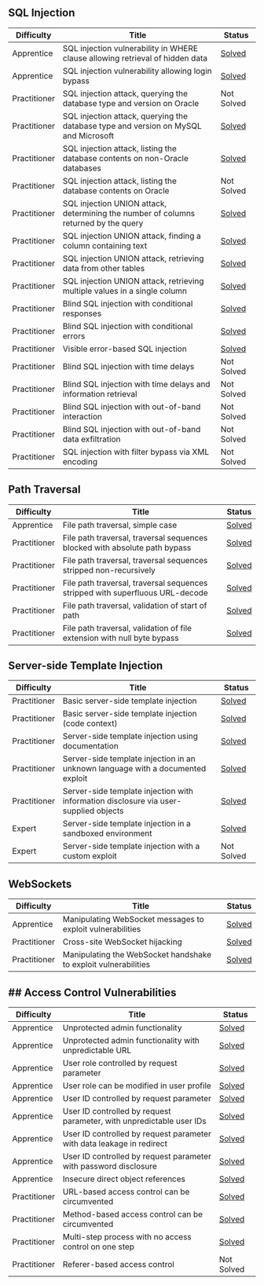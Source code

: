 ## SQL Injection
| **Difficulty**   | **Title**                                                                                     | **Status**   |
|------------------|-----------------------------------------------------------------------------------------------|--------------|
| Apprentice       | SQL injection vulnerability in WHERE clause allowing retrieval of hidden data                | [Solved](https://github.com/nglong05/PortSwigger/blob/main/SQL%20Injection.md#lab-sql-injection-vulnerability-in-where-clause-allowing-retrieval-of-hidden-data)       |
| Apprentice       | SQL injection vulnerability allowing login bypass                                             | [Solved](https://github.com/nglong05/PortSwigger/blob/main/SQL%20Injection.md#lab-sql-injection-vulnerability-allowing-login-bypass)       |
| Practitioner     | SQL injection attack, querying the database type and version on Oracle                        | Not Solved   |
| Practitioner     | SQL injection attack, querying the database type and version on MySQL and Microsoft           | [Solved](https://github.com/nglong05/PortSwigger/blob/main/SQL%20Injection.md#lab-sql-injection-attack-querying-the-database-type-and-version-on-mysql-and-microsoft)       |
| Practitioner     | SQL injection attack, listing the database contents on non-Oracle databases                   | [Solved](https://github.com/nglong05/PortSwigger/blob/main/SQL%20Injection.md#lab-sql-injection-attack-listing-the-database-contents-on-non-oracle-databases)       |
| Practitioner     | SQL injection attack, listing the database contents on Oracle                                 | Not Solved   |
| Practitioner     | SQL injection UNION attack, determining the number of columns returned by the query           | [Solved](https://github.com/nglong05/PortSwigger/blob/main/SQL%20Injection.md#lab-sql-injection-union-attack-determining-the-number-of-columns-returned-by-the-query)       |
| Practitioner     | SQL injection UNION attack, finding a column containing text                                  | [Solved](https://github.com/nglong05/PortSwigger/blob/main/SQL%20Injection.md#lab-sql-injection-union-attack-finding-a-column-containing-text)       |
| Practitioner     | SQL injection UNION attack, retrieving data from other tables                                 | [Solved](https://github.com/nglong05/PortSwigger/blob/main/SQL%20Injection.md#lab-sql-injection-union-attack-retrieving-data-from-other-tables)       |
| Practitioner     | SQL injection UNION attack, retrieving multiple values in a single column                     | [Solved](https://github.com/nglong05/PortSwigger/blob/main/SQL%20Injection.md#lab-sql-injection-union-attack-retrieving-multiple-values-in-a-single-column)       |
| Practitioner     | Blind SQL injection with conditional responses                                                | [Solved](https://github.com/nglong05/PortSwigger/blob/main/SQL%20Injection.md#lab-blind-sql-injection-with-conditional-responses)       |
| Practitioner     | Blind SQL injection with conditional errors                                                   | [Solved](https://github.com/nglong05/PortSwigger/blob/main/SQL%20Injection.md#lab-blind-sql-injection-with-conditional-errors)       |
| Practitioner     | Visible error-based SQL injection                                                             | [Solved](https://github.com/nglong05/PortSwigger/blob/main/SQL%20Injection.md#lab-visible-error-based-sql-injection)       |
| Practitioner     | Blind SQL injection with time delays                                                          | Not Solved   |
| Practitioner     | Blind SQL injection with time delays and information retrieval                                | Not Solved   |
| Practitioner     | Blind SQL injection with out-of-band interaction                                              | Not Solved   |
| Practitioner     | Blind SQL injection with out-of-band data exfiltration                                        | Not Solved   |
| Practitioner     | SQL injection with filter bypass via XML encoding                                             | Not Solved   |

## Path Traversal

| **Difficulty**   | **Title**                                                                                     | **Status**   |
|------------------|-----------------------------------------------------------------------------------------------|--------------|
| Apprentice       | File path traversal, simple case                                                             | [Solved](https://github.com/nglong05/PortSwigger/blob/main/Path%20Traversal.md#lab-file-path-traversal-simple-case)       |
| Practitioner     | File path traversal, traversal sequences blocked with absolute path bypass                   | [Solved](https://github.com/nglong05/PortSwigger/blob/main/Path%20Traversal.md#lab-file-path-traversal-traversal-sequences-blocked-with-absolute-path-bypass)       |
| Practitioner     | File path traversal, traversal sequences stripped non-recursively                            | [Solved](https://github.com/nglong05/PortSwigger/blob/main/Path%20Traversal.md#lab-file-path-traversal-traversal-sequences-stripped-non-recursively)       |
| Practitioner     | File path traversal, traversal sequences stripped with superfluous URL-decode                | [Solved](https://github.com/nglong05/PortSwigger/blob/main/Path%20Traversal.md#lab-file-path-traversal-traversal-sequences-stripped-with-superfluous-url-decode)       |
| Practitioner     | File path traversal, validation of start of path                                             | [Solved](https://github.com/nglong05/PortSwigger/blob/main/Path%20Traversal.md#lab-file-path-traversal-validation-of-start-of-path)       |
| Practitioner     | File path traversal, validation of file extension with null byte bypass                      | [Solved](https://github.com/nglong05/PortSwigger/blob/main/Path%20Traversal.md#lab-file-path-traversal-validation-of-file-extension-with-null-byte-bypass)       |

## Server-side Template Injection

| **Difficulty**   | **Title**                                                                                             | **Status**   |
|------------------|-----------------------------------------------------------------------------------------------------|--------------|
| Practitioner     | Basic server-side template injection                                                                 | [Solved](https://github.com/nglong05/PortSwigger/blob/main/SSTI.md#lab-basic-server-side-template-injection)       |
| Practitioner     | Basic server-side template injection (code context)                                                  | [Solved](https://github.com/nglong05/PortSwigger/blob/main/SSTI.md#lab-basic-server-side-template-injection-code-context)       |
| Practitioner     | Server-side template injection using documentation                                                   | [Solved](https://github.com/nglong05/PortSwigger/blob/main/SSTI.md#lab-server-side-template-injection-using-documentation)       |
| Practitioner     | Server-side template injection in an unknown language with a documented exploit                      | [Solved](https://github.com/nglong05/PortSwigger/blob/main/SSTI.md#lab-server-side-template-injection-in-an-unknown-language-with-a-documented-exploit)       |
| Practitioner     | Server-side template injection with information disclosure via user-supplied objects                 | [Solved](https://github.com/nglong05/PortSwigger/blob/main/SSTI.md#lab-server-side-template-injection-with-information-disclosure-via-user-supplied-objects)       |
| Expert           | Server-side template injection in a sandboxed environment                                            | [Solved](https://github.com/nglong05/PortSwigger/blob/main/SSTI.md#lab-server-side-template-injection-in-a-sandboxed-environment)       |
| Expert           | Server-side template injection with a custom exploit                                                 | Not Solved   |

## WebSockets

| **Difficulty**   | **Title**                                                                                     | **Status**   |
|------------------|-----------------------------------------------------------------------------------------------|--------------|
| Apprentice       | Manipulating WebSocket messages to exploit vulnerabilities                                   | [Solved](https://github.com/nglong05/PortSwigger/blob/main/WebSockets.md#lab-manipulating-websocket-messages-to-exploit-vulnerabilities)       |
| Practitioner     | Cross-site WebSocket hijacking                                                               | [Solved](https://github.com/nglong05/PortSwigger/blob/main/WebSockets.md#lab-cross-site-websocket-hijacking)       |
| Practitioner     | Manipulating the WebSocket handshake to exploit vulnerabilities                              | [Solved](https://github.com/nglong05/PortSwigger/blob/main/WebSockets.md#lab-manipulating-the-websocket-handshake-to-exploit-vulnerabilities)       |

## ## Access Control Vulnerabilities

| **Difficulty**   | **Title**                                                                                     | **Status**   |
|------------------|-----------------------------------------------------------------------------------------------|--------------|
| Apprentice       | Unprotected admin functionality                                                              | [Solved](https://github.com/nglong05/PortSwigger/blob/main/Access%20Control%20Vulnerabilities.md#lab-unprotected-admin-functionality)       |
| Apprentice       | Unprotected admin functionality with unpredictable URL                                       | [Solved](https://github.com/nglong05/PortSwigger/blob/main/Access%20Control%20Vulnerabilities.md#lab-unprotected-admin-functionality-with-unpredictable-url)       |
| Apprentice       | User role controlled by request parameter                                                    | [Solved](https://github.com/nglong05/PortSwigger/blob/main/Access%20Control%20Vulnerabilities.md#lab-user-role-controlled-by-request-parameter)       |
| Apprentice       | User role can be modified in user profile                                                    | [Solved](https://github.com/nglong05/PortSwigger/blob/main/Access%20Control%20Vulnerabilities.md#lab-user-role-can-be-modified-in-user-profile)       |
| Apprentice       | User ID controlled by request parameter                                                      | [Solved](https://github.com/nglong05/PortSwigger/blob/main/Access%20Control%20Vulnerabilities.md#lab-user-id-controlled-by-request-parameter)       |
| Apprentice       | User ID controlled by request parameter, with unpredictable user IDs                         | [Solved](https://github.com/nglong05/PortSwigger/blob/main/Access%20Control%20Vulnerabilities.md#lab-user-id-controlled-by-request-parameter-with-unpredictable-user-ids)       |
| Apprentice       | User ID controlled by request parameter with data leakage in redirect                        | [Solved](https://github.com/nglong05/PortSwigger/blob/main/Access%20Control%20Vulnerabilities.md#lab-user-id-controlled-by-request-parameter-with-data-leakage-in-redirect)       |
| Apprentice       | User ID controlled by request parameter with password disclosure                             | [Solved](https://github.com/nglong05/PortSwigger/blob/main/Access%20Control%20Vulnerabilities.md#lab-user-id-controlled-by-request-parameter-with-password-disclosure)       |
| Apprentice       | Insecure direct object references                                                            | [Solved](https://github.com/nglong05/PortSwigger/blob/main/Access%20Control%20Vulnerabilities.md#lab-insecure-direct-object-references)       |
| Practitioner     | URL-based access control can be circumvented                                                 | [Solved](https://github.com/nglong05/PortSwigger/blob/main/Access%20Control%20Vulnerabilities.md#lab-url-based-access-control-can-be-circumvented)       |
| Practitioner     | Method-based access control can be circumvented                                              | [Solved](https://github.com/nglong05/PortSwigger/blob/main/Access%20Control%20Vulnerabilities.md#lab-method-based-access-control-can-be-circumvented)       |
| Practitioner     | Multi-step process with no access control on one step                                        | [Solved](https://github.com/nglong05/PortSwigger/blob/main/Access%20Control%20Vulnerabilities.md#lab-multi-step-process-with-no-access-control-on-one-step)       |
| Practitioner     | Referer-based access control                                                                 | Not Solved   |
